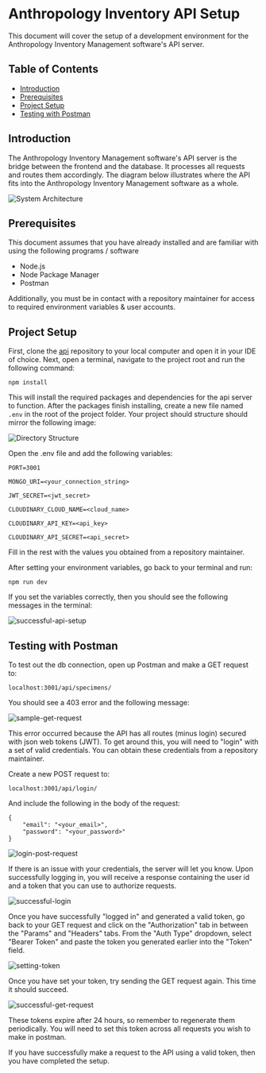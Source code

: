 # Anthropology Inventory API Setup

This document will cover the setup of a development environment for the Anthropology Inventory Management software's API server.

## Table of Contents

- [Introduction](#introduction)
- [Prerequisites](#prerequisites)
- [Project Setup](#project-setup)
- [Testing with Postman](#testing-with-postman)

## Introduction

The Anthropology Inventory Management software's API server is the bridge between the frontend and the database. It processes all requests and routes them accordingly. The diagram below illustrates where the API fits into the Anthropology Inventory Management software as a whole.

![System Architecture](https://res.cloudinary.com/dmwuiz3ad/image/upload/v1749503690/Screenshot_2025-06-09_141422_iidtie.png)

## Prerequisites

This document assumes that you have already installed and are familiar with using the following programs / software 

- Node.js
- Node Package Manager
- Postman

Additionally, you must be in contact with a repository maintainer for access to required environment variables & user accounts.

## Project Setup

First, clone the [api](https://github.com/anthropology-inventory/api) repository to your local computer and open it in your IDE of choice. Next, open a terminal, navigate to the project root and run the following command:

`npm install`

This will install the required packages and dependencies for the api server to function. After the packages finish installing, create a new file named `.env` in the root of the project folder. Your project should structure should mirror the following image:

![Directory Structure](https://res.cloudinary.com/dmwuiz3ad/image/upload/v1749513802/image_xfenk3.png)

Open the .env file and add the following variables:

```
PORT=3001

MONGO_URI=<your_connection_string>

JWT_SECRET=<jwt_secret>

CLOUDINARY_CLOUD_NAME=<cloud_name>

CLOUDINARY_API_KEY=<api_key>

CLOUDINARY_API_SECRET=<api_secret>
```

Fill in the rest with the values you obtained from a repository maintainer.

After setting your environment variables, go back to your terminal and run:

`npm run dev`

If you set the variables correctly, then you should see the following messages in the terminal:

![successful-api-setup](https://res.cloudinary.com/dmwuiz3ad/image/upload/v1749514472/image_1_fmwllg.png)

## Testing with Postman

To test out the db connection, open up Postman and make a GET request to:

`localhost:3001/api/specimens/`

You should see a 403 error and the following message:

![sample-get-request](https://res.cloudinary.com/dmwuiz3ad/image/upload/v1749515014/image_3_lmqqjb.png)

This error occurred because the API has all routes (minus login) secured with json web tokens (JWT). To get around this, you will need to "login" with a set of valid credentials. You can obtain these credentials from a repository maintainer.

Create a new POST request to:

`localhost:3001/api/login/`

And include the following in the body of the request:

```
{
    "email": "<your_email>",
    "password": "<your_password>"
}
```

![login-post-request](https://res.cloudinary.com/dmwuiz3ad/image/upload/v1749516055/image_4_qom2pc.png)

If there is an issue with your credentials, the server will let you know. Upon successfully logging in, you will receive a response containing the user id and a token that you can use to authorize requests.

![successful-login](https://res.cloudinary.com/dmwuiz3ad/image/upload/v1749516193/image_5_pw9kpt.png)

Once you have successfully "logged in" and generated a valid token, go back to your GET request and click on the "Authorization" tab in between the "Params" and "Headers" tabs.
From the "Auth Type" dropdown, select "Bearer Token" and paste the token you generated earlier into the "Token" field.

![setting-token](https://res.cloudinary.com/dmwuiz3ad/image/upload/v1749516255/image_6_lkvpbd.png)

Once you have set your token, try sending the GET request again. This time it should succeed.

![successful-get-request](https://res.cloudinary.com/dmwuiz3ad/image/upload/v1749516319/image_7_j63m0i.png)

These tokens expire after 24 hours, so remember to regenerate them periodically. You will need to set this token across all requests you wish to make in postman.

If you have successfully make a request to the API using a valid token, then you have completed the setup.
